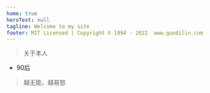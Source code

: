 ```yaml
---
home: true
heroText: null
tagline: Welcome to my site
footer: MIT Licensed | Copyright © 1994 - 2022  www.guodilin.com
---
```


> 关于本人
* 90后

> 越无能，越易怒

